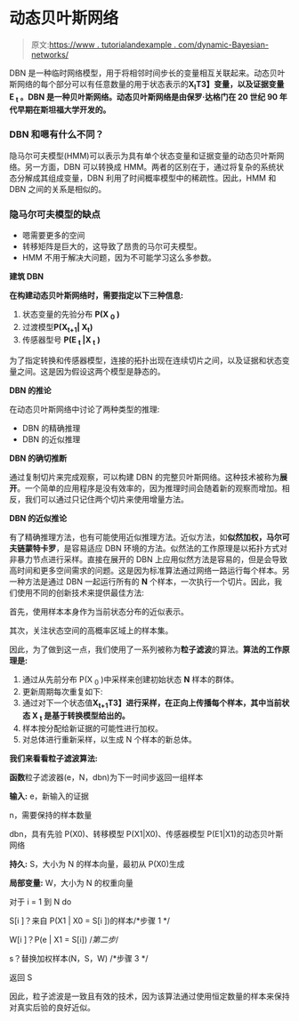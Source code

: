 # 动态贝叶斯网络

> 原文:[https://www . tutorialandexample . com/dynamic-Bayesian-networks/](https://www.tutorialandexample.com/dynamic-bayesian-networks/)

DBN 是一种临时网络模型，用于将相邻时间步长的变量相互关联起来。动态贝叶斯网络的每个部分可以有任意数量的用于状态表示的**X<sub>I</sub>T3】变量，以及证据变量 **E <sub>t</sub>** 。DBN 是一种贝叶斯网络。动态贝叶斯网络是由保罗·达格门在 20 世纪 90 年代早期在斯坦福大学开发的。**

### DBN 和嗯有什么不同？

隐马尔可夫模型(HMM)可以表示为具有单个状态变量和证据变量的动态贝叶斯网络。另一方面，DBN 可以转换成 HMM。两者的区别在于，通过将复杂的系统状态分解成其组成变量，DBN 利用了时间概率模型中的稀疏性。因此，HMM 和 DBN 之间的关系是相似的。

### 隐马尔可夫模型的缺点

*   嗯需要更多的空间
*   转移矩阵是巨大的，这导致了昂贵的马尔可夫模型。
*   HMM 不用于解决大问题，因为不可能学习这么多参数。

**建筑 DBN**

**在构建动态贝叶斯网络时，需要指定以下三种信息:**

1.  状态变量的先验分布 **P(X <sub>0</sub> )**
2.  过渡模型**P(X<sub>t+1</sub>| X<sub>t</sub>)**
3.  传感器型号 **P(E <sub>t</sub> |X <sub>t</sub> )**

为了指定转换和传感器模型，连接的拓扑出现在连续切片之间，以及证据和状态变量之间。这是因为假设这两个模型是静态的。

**DBN 的推论**

在动态贝叶斯网络中讨论了两种类型的推理:

*   DBN 的精确推理
*   DBN 的近似推理

**DBN 的确切推断**

通过复制切片来完成观察，可以构建 DBN 的完整贝叶斯网络。这种技术被称为**展开**。一个简单的应用程序是没有效率的，因为推理时间会随着新的观察而增加。相反，我们可以通过只记住两个切片来使用增量方法。

**DBN 的近似推论**

有了精确推理方法，也有可能使用近似推理方法。近似方法，如**似然加权，马尔可夫链蒙特卡罗**，是容易适应 DBN 环境的方法。似然法的工作原理是以拓扑方式对非暴力节点进行采样。直接在展开的 DBN 上应用似然方法是容易的，但是会导致高时间和更多空间需求的问题。这是因为标准算法通过网络一路运行每个样本。另一种方法是通过 DBN 一起运行所有的 **N** 个样本，一次执行一个切片。因此，我们使用不同的创新技术来提供最佳方法:

首先，使用样本本身作为当前状态分布的近似表示。

其次，关注状态空间的高概率区域上的样本集。

因此，为了做到这一点，我们使用了一系列被称为**粒子滤波**的算法。**算法的工作原理是:**

1.  通过从先前分布 P(X <sub>0</sub> )中采样来创建初始状态 **N** 样本的群体。
2.  更新周期每次重复如下:
3.  通过对下一个状态值**X<sub>t+1</sub>T3】进行采样，在正向上传播每个样本，其中当前状态 X <sub>t</sub> 是基于转换模型给出的。**
4.  样本按分配给新证据的可能性进行加权。
5.  对总体进行重新采样，以生成 N 个样本的新总体。

**我们来看看粒子滤波算法:**

**函数**粒子滤波器(e，N，dbn)为下一时间步返回一组样本

**输入:** e，新输入的证据

n，需要保持的样本数量

dbn，具有先验 P(X0)、转移模型 P(X1|X0)、传感器模型 P(E1|X1)的动态贝叶斯网络

**持久:** S，大小为 N 的样本向量，最初从 P(X0)生成

**局部变量:** W，大小为 N 的权重向量

对于 i = 1 到 N do

S[i ]？来自 P(X1 | X0 = S[i ])的样本/*步骤 1 */

W[i ]？P(e | X1 = S[i]) /*第二步*/

s？替换加权样本(N，S，W) /*步骤 3 */

返回 S

因此，粒子滤波是一致且有效的技术，因为该算法通过使用恒定数量的样本来保持对真实后验的良好近似。